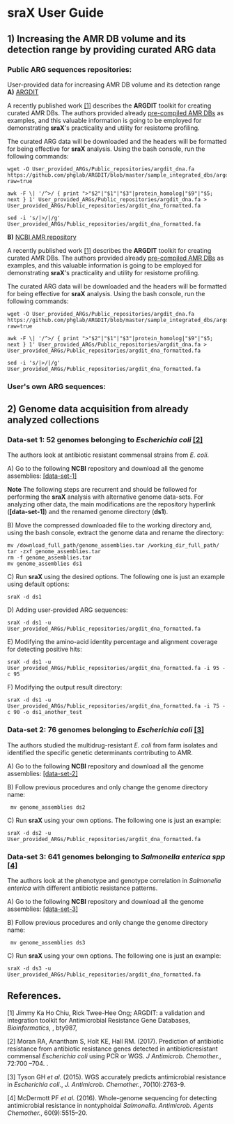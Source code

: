 # sraX User Guide

## 1) Increasing the AMR DB volume and its detection range by providing curated ARG data
### Public ARG sequences repositories:
User-provided data for increasing AMR DB volume and its detection range
   **A)** [ARGDIT](https://github.com/phglab/ARGDIT)
   
   A recently published work [[1]](https://doi.org/10.1093/bioinformatics/bty987) describes the **ARGDIT** toolkit for creating curated AMR DBs. The authors provided already [pre-compiled AMR DBs](https://github.com/phglab/ARGDIT/tree/master/sample_integrated_dbs) as examples, and this valuable information is going to be employed for demonstrating **sraX**'s practicality and utility for resistome profiling.

   The curated ARG data will be downloaded and the headers will be formatted for being effective for **sraX** analysis. Using the bash console, run the following commands:
   ```
   wget -O User_provided_ARGs/Public_repositories/argdit_dna.fa https://github.com/phglab/ARGDIT/blob/master/sample_integrated_dbs/argdit_nt_db.fa?raw=true

   awk -F \| '/^>/ { print ">"$2"|"$1"|"$3"|protein_homolog|"$9"|"$5; next } 1' User_provided_ARGs/Public_repositories/argdit_dna.fa > User_provided_ARGs/Public_repositories/argdit_dna_formatted.fa
   
   sed -i 's/|>/|/g' User_provided_ARGs/Public_repositories/argdit_dna_formatted.fa
   ```
   
   **B)** [NCBI AMR repository](https://github.com/phglab/ARGDIT)
   
   A recently published work [[1]](https://doi.org/10.1093/bioinformatics/bty987) describes the **ARGDIT** toolkit for creating curated AMR DBs. The authors provided already [pre-compiled AMR DBs](https://github.com/phglab/ARGDIT/tree/master/sample_integrated_dbs) as examples, and this valuable information is going to be employed for demonstrating **sraX**'s practicality and utility for resistome profiling.

   The curated ARG data will be downloaded and the headers will be formatted for being effective for **sraX** analysis. Using the bash console, run the following commands:
   ```
   wget -O User_provided_ARGs/Public_repositories/argdit_dna.fa https://github.com/phglab/ARGDIT/blob/master/sample_integrated_dbs/argdit_nt_db.fa?raw=true

   awk -F \| '/^>/ { print ">"$2"|"$1"|"$3"|protein_homolog|"$9"|"$5; next } 1' User_provided_ARGs/Public_repositories/argdit_dna.fa > User_provided_ARGs/Public_repositories/argdit_dna_formatted.fa
   
   sed -i 's/|>/|/g' User_provided_ARGs/Public_repositories/argdit_dna_formatted.fa
   ```
   

### User's own ARG sequences:

## 2) Genome data acquisition from already analyzed collections

### Data-set 1: 52 genomes belonging to _Escherichia coli_ [[2]](https://doi.org/10.1093/jac/dkw511)
The authors look at antibiotic resistant commensal strains from _E. coli_.

   A) Go to the following **NCBI** repository and download all the genome assemblies: [[data-set-1]](https://www.ncbi.nlm.nih.gov/assembly?LinkName=bioproject_assembly_all&from_uid=335932)   
   
   __Note__ The following steps are recurrent and should be followed for performing the **sraX** analysis with alternative genome data-sets. For analyzing other data, the main modifications are the repository hyperlink (**[data-set-1]**) and the renamed genome directory (**ds1**).
   
   B) Move the compressed downloaded file to the working directory and, using the bash console, extract the genome data and rename the directory:

   ```
   mv /download_full_path/genome_assemblies.tar /working_dir_full_path/
   tar -zxf genome_assemblies.tar
   rm -f genome_assemblies.tar
   mv genome_assemblies ds1
   ```
   C) Run **sraX** using the desired options. The following one is just an example using default options:
   ```
   sraX -d ds1
   ```
   
   D) Adding user-provided ARG sequences:
   ```
   sraX -d ds1 -u User_provided_ARGs/Public_repositories/argdit_dna_formatted.fa
   ```
   
   E) Modifying the amino-acid identity percentage and alignment coverage for detecting positive hits:
   ```
   sraX -d ds1 -u User_provided_ARGs/Public_repositories/argdit_dna_formatted.fa -i 95 -c 95
   ```
   F) Modifying the output result directory:
   ```
   sraX -d ds1 -u User_provided_ARGs/Public_repositories/argdit_dna_formatted.fa -i 75 -c 90 -o ds1_another_test
   ```   
   
### Data-set 2: 76 genomes belonging to _Escherichia coli_ [[3]](https://academic.oup.com/jac/article/70/10/2763/830949)
The authors studied the multidrug-resistant _E. coli_ from farm isolates and identified the specific genetic determinants contributing to AMR.

   A) Go to the following **NCBI** repository and download all the genome assemblies: [[data-set-2]](https://www.ncbi.nlm.nih.gov/assembly?LinkName=bioproject_assembly_all&from_uid=266657)

   B) Follow previous procedures and only change the genome directory name:
   ```
    mv genome_assemblies ds2
   ```
   C) Run **sraX** using your own options. The following one is just an example:
   ```
   sraX -d ds2 -u User_provided_ARGs/Public_repositories/argdit_dna_formatted.fa    
   ```

### Data-set 3: 641 genomes belonging to _Salmonella enterica spp_ [[4]](https://doi.org/10.1128/AAC.01030-16)

The authors look at the phenotype and genotype correlation in _Salmonella enterica_ with different antibiotic resistance patterns.

   A) Go to the following **NCBI** repository and download all the genome assemblies: [[data-set-3]](https://www.ncbi.nlm.nih.gov/assembly?LinkName=bioproject_assembly_all&from_uid=242614)

   B) Follow previous procedures and only change the genome directory name:
   ```
    mv genome_assemblies ds3
   ```
   C) Run **sraX** using your own options. The following one is just an example:
   ```
   sraX -d ds3 -u User_provided_ARGs/Public_repositories/argdit_dna_formatted.fa
   ```


## References.
[1] Jimmy Ka Ho Chiu, Rick Twee-Hee Ong; ARGDIT: a validation and integration toolkit for Antimicrobial Resistance Gene Databases, _Bioinformatics_, , bty987, 

[2] Moran RA, Anantham S, Holt KE, Hall RM. (2017). Prediction of antibiotic resistance from antibiotic resistance genes detected in antibioticresistant commensal _Escherichia coli_ using PCR or WGS. _J Antimicrob. Chemother._, 72:700 –704. .

[3] Tyson GH _et al._ (2015). WGS accurately predicts antimicrobial resistance in _Escherichia coli_., _J. Antimicrob. Chemother._, 70(10):2763-9.

[4] McDermott PF _et al._ (2016). Whole-genome sequencing for detecting antimicrobial resistance in nontyphoidal _Salmonella_. _Antimicrob. Agents Chemother._, 60(9):5515–20.
